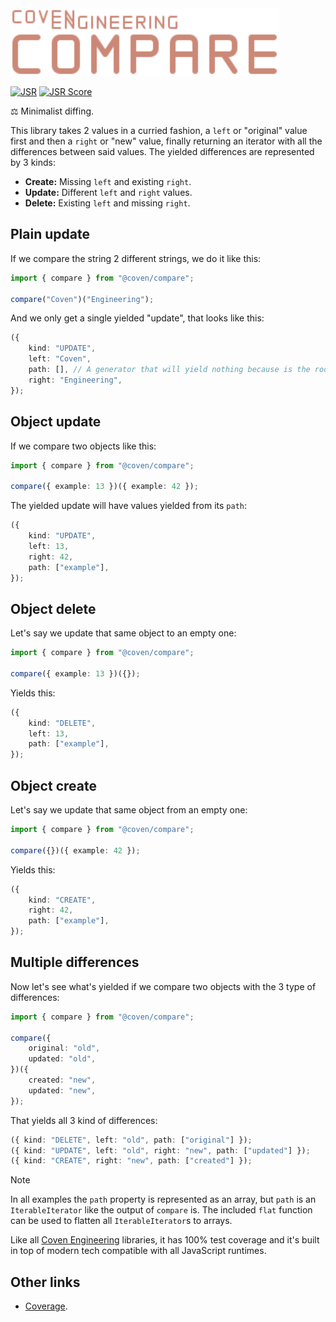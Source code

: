 <img alt="Coven Engineering Compare logo" src="https://raw.githubusercontent.com/covenengineering/libraries/main/@coven/compare/logo.svg" height="108" />

[![JSR](https://jsr.io/badges/@coven/compare)](https://jsr.io/@coven/compare)
[![JSR Score](https://jsr.io/badges/@coven/compare/score)](https://jsr.io/@coven/compare/score)

⚖️ Minimalist diffing.

This library takes 2 values in a curried fashion, a `left` or "original" value
first and then a `right` or "new" value, finally returning an iterator with all
the differences between said values. The yielded differences are represented by
3 kinds:

- **Create:** Missing `left` and existing `right`.
- **Update:** Different `left` and `right` values.
- **Delete:** Existing `left` and missing `right`.

## Plain update

If we compare the string 2 different strings, we do it like this:

```typescript
import { compare } from "@coven/compare";

compare("Coven")("Engineering");
```

And we only get a single yielded "update", that looks like this:

```typescript
({
	kind: "UPDATE",
	left: "Coven",
	path: [], // A generator that will yield nothing because is the root value
	right: "Engineering",
});
```

## Object update

If we compare two objects like this:

```typescript
import { compare } from "@coven/compare";

compare({ example: 13 })({ example: 42 });
```

The yielded update will have values yielded from its `path`:

```typescript
({
	kind: "UPDATE",
	left: 13,
	right: 42,
	path: ["example"],
});
```

## Object delete

Let's say we update that same object to an empty one:

```typescript
import { compare } from "@coven/compare";

compare({ example: 13 })({});
```

Yields this:

```typescript
({
	kind: "DELETE",
	left: 13,
	path: ["example"],
});
```

## Object create

Let's say we update that same object from an empty one:

```typescript
import { compare } from "@coven/compare";

compare({})({ example: 42 });
```

Yields this:

```typescript
({
	kind: "CREATE",
	right: 42,
	path: ["example"],
});
```

## Multiple differences

Now let's see what's yielded if we compare two objects with the 3 type of
differences:

```typescript
import { compare } from "@coven/compare";

compare({
	original: "old",
	updated: "old",
})({
	created: "new",
	updated: "new",
});
```

That yields all 3 kind of differences:

```typescript
({ kind: "DELETE", left: "old", path: ["original"] });
({ kind: "UPDATE", left: "old", right: "new", path: ["updated"] });
({ kind: "CREATE", right: "new", path: ["created"] });
```

> [!NOTE]
> In all examples the `path` property is represented as an array, but `path` is
> an `IterableIterator` like the output of `compare` is. The included `flat`
> function can be used to flatten all `IterableIterator`s to arrays.

Like all [Coven Engineering](https://coven.engineering) libraries, it has 100%
test coverage and it's built in top of modern tech compatible with all
JavaScript runtimes.

## Other links

- [Coverage](https://coveralls.io/github/covenengineering/libraries).
